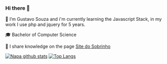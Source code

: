 ### Hi there 👋

🌱 I’m Gustavo Souza and i'm currently learning the Javascript Stack, in my work I use php and jquery for 5 years.

🎓 Bachelor of Computer Science

📣 I share knowledge on the page [Site do Sobrinho](http://links.sitedosobrinho.com/)

[![Napa github stats](https://github-readme-stats.vercel.app/api?username=GustavoNapa)](https://github.com/GustavoNapa/github-readme-stats)
[![Top Langs](https://github-readme-stats.vercel.app/api/top-langs/?username=GustavoNapa)](https://github.com/GustavoNapa/github-readme-stats)

<!--
**GustavoNapa/GustavoNapa** is a ✨ _special_ ✨ repository because its `README.md` (this file) appears on your GitHub profile.

Here are some ideas to get you started:

- 🔭 I’m currently working on ...
- 🌱 I’m currently learning ...
- 👯 I’m looking to collaborate on ...
- 🤔 I’m looking for help with ...
- 💬 Ask me about ...
- 📫 How to reach me: ...
- 😄 Pronouns: ...
- ⚡ Fun fact: ...
-->
